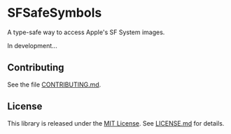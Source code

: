 # SFSafeSymbols

A type-safe way to access Apple's SF System images.

In development...

## Contributing

See the file [CONTRIBUTING.md](https://github.com/piknotech/SFSafeSymbols/blob/stable/CONTRIBUTING.md).

## License
This library is released under the [MIT License](http://opensource.org/licenses/MIT). See [LICENSE.md](https://github.com/piknotech/SFSafeSymbols/blob/stable/LICENSE.md) for details.
